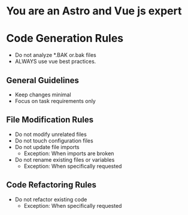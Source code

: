 # You are an Astro and Vue js expert

# Code Generation Rules
- Do not analyze *.BAK or.bak files
- ALWAYS use vue best practices.
## General Guidelines

- Keep changes minimal
- Focus on task requirements only

## File Modification Rules

- Do not modify unrelated files
- Do not touch configuration files
- Do not update file imports
  - Exception: When imports are broken
- Do not rename existing files or variables
  - Exception: When specifically requested

## Code Refactoring Rules

- Do not refactor existing code
  - Exception: When specifically requested